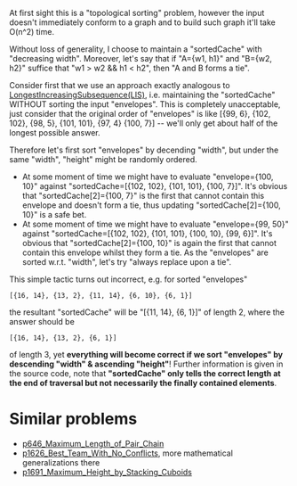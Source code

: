 At first sight this is a "topological sorting" problem, however the input doesn't immediately conform to a graph and to build such graph it'll take O(n^2) time.

Without loss of generality, I choose to maintain a "sortedCache" with "decreasing width". Moreover, let's say that if "A={w1, h1}" and "B={w2, h2}" suffice that "w1 > w2 && h1 < h2", then "A and B forms a tie".

Consider first that we use an approach exactly analogous to [LongestIncreasingSubsequence(LIS)](https://github.com/genxium/Leetcode/tree/master/p300_Longest_Increasing_Subsequence), i.e. maintaining the "sortedCache" WITHOUT sorting the input "envelopes". This is completely unacceptable, just consider that the original order of "envelopes" is like [{99, 6}, {102, 102}, {98, 5}, {101, 101}, {97, 4} {100, 7}] -- we'll only get about half of the longest possible answer.

Therefore let's first sort "envelopes" by decending "width", but under the same "width", "height" might be randomly ordered.
- At some moment of time we might have to evaluate "envelope={100, 10}" against "sortedCache=[{102, 102}, {101, 101}, {100, 7}]". It's obvious that "sortedCache[2]={100, 7}" is the first that cannot contain this envelope and doesn't form a tie, thus updating "sortedCache[2]={100, 10}" is a safe bet.
- At some moment of time we might have to evaluate "envelope={99, 50}" against "sortedCache=[{102, 102}, {101, 101}, {100, 10}, {99, 6}]". It's obvious that "sortedCache[2]={100, 10}" is again the first that cannot contain this envelope whilst they form a tie. As the "envelopes" are sorted w.r.t. "width", let's try "always replace upon a tie".

This simple tactic turns out incorrect, e.g. for sorted "envelopes"
```
[{16, 14}, {13, 2}, {11, 14}, {6, 10}, {6, 1}]
```
the resultant "sortedCache" will be "[{11, 14}, {6, 1}]" of length 2, where the answer should be 
```
[{16, 14}, {13, 2}, {6, 1}]
```
of length 3, yet **everything will become correct if we sort "envelopes" by descending "width" & ascending "height"**! Further information is given in the source code, note that **"sortedCache" only tells the correct length at the end of traversal but not necessarily the finally contained elements**.

# Similar problems
- [p646_Maximum_Length_of_Pair_Chain](https://github.com/genxium/Leetcode/tree/master/p646_Maximum_Length_of_Pair_Chain)
- [p1626_Best_Team_With_No_Conflicts](https://github.com/genxium/Leetcode/tree/master/p1626_Best_Team_With_No_Conflicts), more mathematical generalizations there
- [p1691_Maximum_Height_by_Stacking_Cuboids](https://github.com/genxium/Leetcode/tree/master/p1691_Maximum_Height_by_Stacking_Cuboids)
